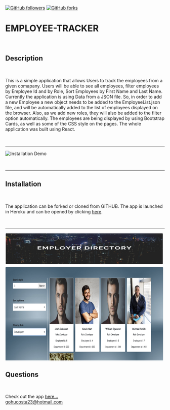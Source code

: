 [![GitHub followers](https://img.shields.io/github/followers/gohucosta23.svg?style=social&label=Follow&maxAge=2592000)](https://github.com/gohucosta23?tab=followers)
[![GitHub forks](https://img.shields.io/github/forks/gohucosta23/README-generator?style=social&label=Fork&maxAge=2592000)](https://GitHub.com/gohucosta23)


# EMPLOYEE-TRACKER
<br>

## Description
<br>
<p>This is a simple application that allows Users to track the employees from a given comapany. Users will be able to see all employees, filter employees by Employee Id and by Role, Sort Employees by First Name and Last Name. Currently the application is using Data from a JSON file. So, in order to add a new Employee a new object needs to be added to the EmployeeList.json file, and will be automatically added to the list of employees displayed on the browser. Also, as we add new roles, they will also be added to the filter option automatically. The employees are being displayed by using Bootstrap Cards, as well as some of the CSS style on the pages. The whole application was built using React.</p>
<br>
<hr>

![Installation Demo](src/images/edir1.gif)

<br>
<hr>

## Installation
<br>
<p>The application can be forked or cloned from GITHUB. The app is launched in Heroku and can be opened by clicking <a href = "https://stormy-taiga-53566.herokuapp.com/"> here</a>. </p>

<br>
<hr>

<img src = "src/images/pic1.png" alt = "screen shot" width ="500px" height = "400px">

## Questions
<br>
<p>Check out the app <a href = "https://stormy-taiga-53566.herokuapp.com/" target = "blank">here...</a><br>
<a href = "mailto:gohucosta23@hotmail.com">gohucosta23@hotmail.com</a> 
